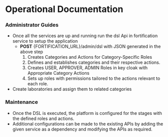 # Operational Documentation

### **Administrator Guides** <a href="#toc2126907398" id="toc2126907398"></a>

* Once all the services are up and running run the dsl Api in fortification service to setup the application
  * **POST** {FORTIFICATION\_URL}/admin/dsl with JSON generated in the above step
    1. Creates Categories and Actions for Category-Specific Roles
    2. Defines and establishes categories and their respective actions.
    3. Creates USER, APPROVER, ADMIN Roles in key cloak with Appropriate Category Actions
    4. Sets up roles with permissions tailored to the actions relevant to each role.
* Create laboratories and assign them to related categories

### **Maintenance** <a href="#toc902566246" id="toc902566246"></a>

* Once the DSL is executed, the platform is configured for the stages with the defined roles and actions.
* Additional configurations can be made to the existing APIs by adding the given service as a dependency and modifying the APIs as required.

###

